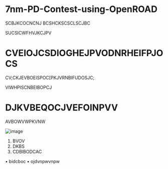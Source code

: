 # 7nm-PD-Contest-using-OpenROAD
SCBJKCOCNCNJ
BCSHCKSCSCLSCJBC

SUCSICWFHVJKCJPV


# CVEIOJCSDIOGHEJPVODNRHEIFPJOCS

 CV;CKJEVBOEISPOC[PKJVRNBIFUDOSJC;
 
 VIWHPISCNBEIBOPCJ
 
 # DJKVBEQOCJVEFOINPVV
 
 AVBOWVWPKVNW

![image](https://user-images.githubusercontent.com/128247536/228312894-f114171b-f9c9-49d1-bc2a-0067b71aed4d.png)

  1) BVOV
  2) DKBS
  3) CDBIBODCAC

•  bidcboc
•  ojdvnpwvnpw
